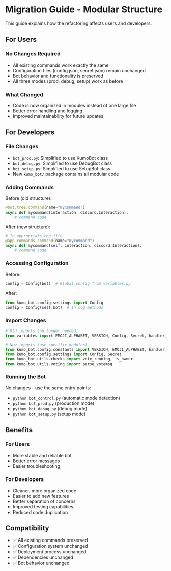 # Migration Guide - Modular Structure

This guide explains how the refactoring affects users and developers.

## For Users

### No Changes Required
- All existing commands work exactly the same
- Configuration files (config.json, secret.json) remain unchanged
- Bot behavior and functionality is preserved
- All three modes (prod, debug, setup) work as before

### What Changed
- Code is now organized in modules instead of one large file
- Better error handling and logging
- Improved maintainability for future updates

## For Developers

### File Changes
- `bot_prod.py`: Simplified to use KumoBot class
- `bot_debug.py`: Simplified to use DebugBot class  
- `bot_setup.py`: Simplified to use SetupBot class
- New `kumo_bot/` package contains all modular code

### Adding Commands
Before (old structure):
```python
@bot.tree.command(name="mycommand")
async def mycommand(interaction: discord.Interaction):
    # command code
```

After (new structure):
```python
# In appropriate cog file
@app_commands.command(name="mycommand")
async def mycommand(self, interaction: discord.Interaction):
    # command code
```

### Accessing Configuration
Before:
```python
config = Config(bot)  # Global config from variables.py
```

After:
```python
from kumo_bot.config.settings import Config
config = Config(self.bot)  # In cog methods
```

### Import Changes
```python
# Old imports (no longer needed)
from variables import EMOJI_ALPHABET, VERSION, Config, Secret, handler, intents

# New imports (use specific modules)
from kumo_bot.config.constants import VERSION, EMOJI_ALPHABET, handler, intents
from kumo_bot.config.settings import Config, Secret
from kumo_bot.utils.checks import vote_running, is_owner
from kumo_bot.utils.voting import parse_votemsg
```

### Running the Bot
No changes - use the same entry points:
- `python bot_control.py` (automatic mode detection)
- `python bot_prod.py` (production mode)
- `python bot_debug.py` (debug mode)
- `python bot_setup.py` (setup mode)

## Benefits

### For Users
- More stable and reliable bot
- Better error messages
- Easier troubleshooting

### For Developers
- Cleaner, more organized code
- Easier to add new features
- Better separation of concerns
- Improved testing capabilities
- Reduced code duplication

## Compatibility

- ✅ All existing commands preserved
- ✅ Configuration system unchanged
- ✅ Deployment process unchanged
- ✅ Dependencies unchanged
- ✅ Bot behavior unchanged